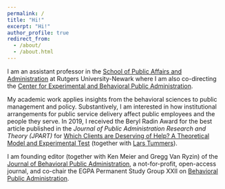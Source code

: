 ```yaml
---
permalink: /
title: "Hi!"
excerpt: "Hi!"
author_profile: true
redirect_from: 
  - /about/
  - /about.html
---
```


I am an assistant professor in the <a href="https://spaa.newark.rutgers.edu" target="_blank">School of Public Affairs and Administration</a> at Rutgers University-Newark where I am also co-directing the <a href="https://spaa.newark.rutgers.edu/cebpa" target="_blank">Center for Experimental and Behavioral Public Administration</a>.

My academic work applies insights from the behavioral sciences to public management and policy. Substantively, I am interested in how institutional arrangements for public service delivery affect public employees and the people they serve. In 2019, I received the Beryl Radin Award for the best article published in the *Journal of Public Administration Research and Theory (JPART)* for <a href="https://academic.oup.com/jpart/article/28/2/226/4827854" target="_blank">Which Clients are Deserving of Help? A Theoretical Model and Experimental Test</a> (together with <a href="https://larstummers.com" target="_blank">Lars Tummers</a>). 

I am founding editor (together with Ken Meier and Gregg Van Ryzin) of the <a href="http://www.journal-bpa.org" target="_blank">Journal of Behavioral Public Administration</a>, a not-for-profit, open-access journal, and co-chair the EGPA Permanent Study Group XXII on <a href="http://www.iias-iisa.org/egpa/groups/permanent-study-groups/psg-xxii-xxii-behavioral-public-administration" target="_blank">Behavioral Public Administration</a>.
